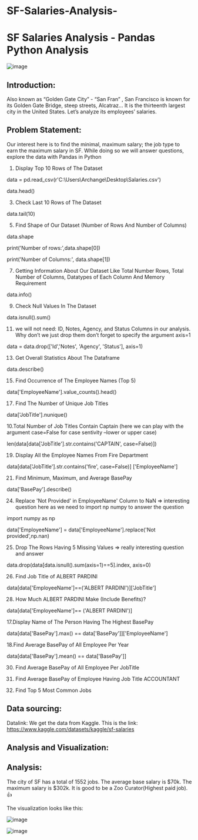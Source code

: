 # SF-Salaries-Analysis-
# SF Salaries Analysis - Pandas Python Analysis

![image](https://github.com/mtchagoue/Retail-data-analysis/assets/115325778/44af86d5-0277-4063-91d4-f33c1192c8b2)

## **Introduction:**
Also known as “Golden Gate City” -  “San Fran” , San Francisco is known for its Golden Gate Bridge, steep streets, Alcatraz… It is the thirteenth largest city in the United States. Let’s analyze its employees’ salaries.

## **Problem Statement:**
Our interest here is to find the minimal, maximum salary; the job type to earn the maximum salary in SF. While doing so we will answer questions, explore the data with Pandas in Python
1.  Display Top 10 Rows of The Dataset

data = pd.read_csv(r'C:\Users\Archange\Desktop\Salaries.csv')

data.head()

3. Check Last 10 Rows of The Dataset

data.tail(10)

5. Find Shape of Our Dataset (Number of Rows And Number of Columns)

data.shape

print('Number of rows:',data.shape[0])

print('Number of Columns:', data.shape[1])

7.  Getting Information About Our Dataset Like Total Number Rows, Total Number of Columns, Datatypes of Each Column And Memory Requirement

data.info()

9. Check Null Values In The Dataset

data.isnull().sum()

11. we will not need: ID, Notes, Agency, and Status Columns in our analysis. Why don’t we just drop them don’t forget to specify the  argument axis=1

data = data.drop(['Id','Notes', 'Agency', 'Status'], axis=1)  

13. Get Overall Statistics About The Dataframe

data.describe()

15. Find Occurrence of The Employee Names  (Top 5)

data['EmployeeName'].value_counts().head()

17. Find The Number of Unique Job Titles

data['JobTitle'].nunique()

10.Total Number of Job Titles Contain Captain (here we can play with the argument  case=False for case sentivity –lower or upper case)

len(data[data['JobTitle'].str.contains('CAPTAIN', case=False)])

19. Display All the Employee Names From Fire Department

data[data['JobTitle'].str.contains('fire', case=False)] ['EmployeeName']

21. Find Minimum, Maximum, and Average BasePay

data['BasePay'].describe()

24. Replace 'Not Provided' in EmployeeName' Column to NaN => interesting question here as we need to import np numpy to answer the question

import numpy as np

data['EmployeeName'] = data['EmployeeName'].replace('Not provided',np.nan) 

25. Drop The Rows Having 5 Missing Values => really interesting question and answer

data.drop(data[data.isnull().sum(axis=1)==5].index, axis=0)

26. Find Job Title of ALBERT PARDINI

data[data['EmployeeName']==('ALBERT PARDINI')]['JobTitle']

28. How Much ALBERT PARDINI Make (Include Benefits)?

data[data['EmployeeName']== ('ALBERT PARDINI')] 

17.Display Name of The Person Having The Highest BasePay

data[data['BasePay'].max() == data['BasePay']]['EmployeeName']

18.Find Average BasePay of All Employee Per Year

data[data['BasePay'].mean() == data['BasePay']]

30. Find Average BasePay of All Employee Per JobTitle
    
32. Find Average BasePay of Employee Having Job Title ACCOUNTANT  
33. Find Top 5 Most Common Jobs
## **Data sourcing:**
Datalink: We get the data from Kaggle. This is the link: https://www.kaggle.com/datasets/kaggle/sf-salaries


## Analysis and Visualization:
## Analysis:
The city of SF has a total of 1552 jobs. The average base salary is $70k. 
The maximum salary is $302k. It is good to be a Zoo Curator(Highest paid job). 👍

The visualization looks like this:

![image](https://github.com/mtchagoue/Retail-data-analysis/assets/115325778/f03c005e-8921-4633-beb2-513aeface325)

![image](https://github.com/mtchagoue/Retail-data-analysis/assets/115325778/068c9cc5-ac0b-4cde-bc53-06530b605ec5)

